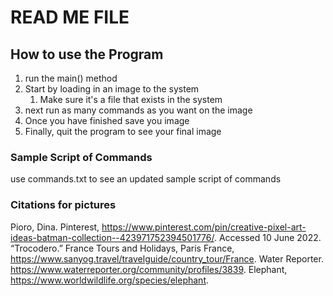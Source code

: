 # READ ME FILE

## How to use the Program
1. run the main() method
2. Start by loading in an image to the system
    1. Make sure it's a file that exists in the system
3. next run as many commands as you want on the image
4. Once you have finished save you image
5. Finally, quit the program to see your final image

### Sample Script of Commands
use commands.txt to see an updated sample script of commands

### Citations for pictures
Pioro, Dina. Pinterest, https://www.pinterest.com/pin/creative-pixel-art-ideas-batman-collection--423971752394501776/. Accessed 10 June 2022.
“Trocodero.” France Tours and Holidays, Paris France, https://www.sanyog.travel/travelguide/country_tour/France.
Water Reporter. https://www.waterreporter.org/community/profiles/3839.
Elephant, https://www.worldwildlife.org/species/elephant. 
